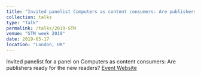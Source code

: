```yaml
---
title: "Invited panelist Computers as content consumers: Are publishers ready for the new readers?"
collection: talks
type: "Talk"
permalink: /talks/2019-STM
venue: "STM week 2019"
date: 2019-05-17
location: "London, UK"
---
```


Invited panelist for a panel on Computers as content consumers: Are publishers ready for the new readers? [Event Website](https://www.stm-assoc.org/events/stm-week-2019/)
